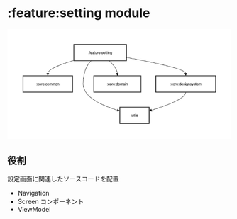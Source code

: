 # :feature:setting module

![:feature:setting](../../images/module/feature/setting.png)

## 役割

設定画面に関連したソースコードを配置

* Navigation
* Screen コンポーネント
* ViewModel